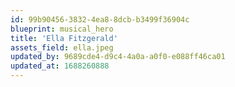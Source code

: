 ```yaml
---
id: 99b90456-3832-4ea8-8dcb-b3499f36904c
blueprint: musical_hero
title: 'Ella Fitzgerald'
assets_field: ella.jpeg
updated_by: 9689cde4-d9c4-4a0a-a0f0-e088ff46ca01
updated_at: 1688260888
---
```

